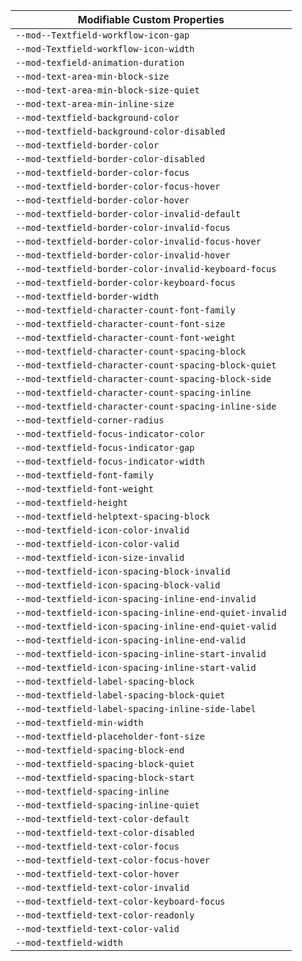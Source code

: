 | Modifiable Custom Properties                            |
| ------------------------------------------------------- |
| `--mod--Textfield-workflow-icon-gap`                    |
| `--mod-Textfield-workflow-icon-width`                   |
| `--mod-texfield-animation-duration`                     |
| `--mod-text-area-min-block-size`                        |
| `--mod-text-area-min-block-size-quiet`                  |
| `--mod-text-area-min-inline-size`                       |
| `--mod-textfield-background-color`                      |
| `--mod-textfield-background-color-disabled`             |
| `--mod-textfield-border-color`                          |
| `--mod-textfield-border-color-disabled`                 |
| `--mod-textfield-border-color-focus`                    |
| `--mod-textfield-border-color-focus-hover`              |
| `--mod-textfield-border-color-hover`                    |
| `--mod-textfield-border-color-invalid-default`          |
| `--mod-textfield-border-color-invalid-focus`            |
| `--mod-textfield-border-color-invalid-focus-hover`      |
| `--mod-textfield-border-color-invalid-hover`            |
| `--mod-textfield-border-color-invalid-keyboard-focus`   |
| `--mod-textfield-border-color-keyboard-focus`           |
| `--mod-textfield-border-width`                          |
| `--mod-textfield-character-count-font-family`           |
| `--mod-textfield-character-count-font-size`             |
| `--mod-textfield-character-count-font-weight`           |
| `--mod-textfield-character-count-spacing-block`         |
| `--mod-textfield-character-count-spacing-block-quiet`   |
| `--mod-textfield-character-count-spacing-block-side`    |
| `--mod-textfield-character-count-spacing-inline`        |
| `--mod-textfield-character-count-spacing-inline-side`   |
| `--mod-textfield-corner-radius`                         |
| `--mod-textfield-focus-indicator-color`                 |
| `--mod-textfield-focus-indicator-gap`                   |
| `--mod-textfield-focus-indicator-width`                 |
| `--mod-textfield-font-family`                           |
| `--mod-textfield-font-weight`                           |
| `--mod-textfield-height`                                |
| `--mod-textfield-helptext-spacing-block`                |
| `--mod-textfield-icon-color-invalid`                    |
| `--mod-textfield-icon-color-valid`                      |
| `--mod-textfield-icon-size-invalid`                     |
| `--mod-textfield-icon-spacing-block-invalid`            |
| `--mod-textfield-icon-spacing-block-valid`              |
| `--mod-textfield-icon-spacing-inline-end-invalid`       |
| `--mod-textfield-icon-spacing-inline-end-quiet-invalid` |
| `--mod-textfield-icon-spacing-inline-end-quiet-valid`   |
| `--mod-textfield-icon-spacing-inline-end-valid`         |
| `--mod-textfield-icon-spacing-inline-start-invalid`     |
| `--mod-textfield-icon-spacing-inline-start-valid`       |
| `--mod-textfield-label-spacing-block`                   |
| `--mod-textfield-label-spacing-block-quiet`             |
| `--mod-textfield-label-spacing-inline-side-label`       |
| `--mod-textfield-min-width`                             |
| `--mod-textfield-placeholder-font-size`                 |
| `--mod-textfield-spacing-block-end`                     |
| `--mod-textfield-spacing-block-quiet`                   |
| `--mod-textfield-spacing-block-start`                   |
| `--mod-textfield-spacing-inline`                        |
| `--mod-textfield-spacing-inline-quiet`                  |
| `--mod-textfield-text-color-default`                    |
| `--mod-textfield-text-color-disabled`                   |
| `--mod-textfield-text-color-focus`                      |
| `--mod-textfield-text-color-focus-hover`                |
| `--mod-textfield-text-color-hover`                      |
| `--mod-textfield-text-color-invalid`                    |
| `--mod-textfield-text-color-keyboard-focus`             |
| `--mod-textfield-text-color-readonly`                   |
| `--mod-textfield-text-color-valid`                      |
| `--mod-textfield-width`                                 |
